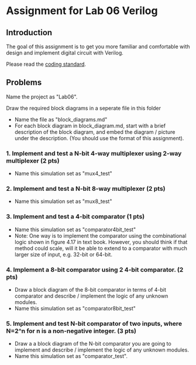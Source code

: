 # Assignment for Lab 06 Verilog

## Introduction

The goal of this assignment is to get you more familiar and comfortable with design and implement digital circuit with Verilog.

Please read the [coding standard](coding_standard.md).

## Problems

Name the project as "Lab06".

Draw the required block diagrams in a seperate file in this folder
- Name the file as "block_diagrams.md"
- For each block diagram in block_diagram.md, start with a brief description of the block diagram, and embed the diagram / picture under the description. (You should use the format of this assignment).

### 1. Implement and test a N-bit 4-way multiplexer using 2-way multiplexer (2 pts)
- Name this simulation set as "mux4_test"

### 2. Implement and test a N-bit 8-way multiplexer (2 pts)
- Name this simulation set as "mux8_test"

### 3. Implement and test a 4-bit comparator (1 pts)
- Name this simulation set as "comparator4bit_test"
- Note: One way is to implement the comparator using the combinational logic shown in figure 4.17 in text book. However, you should think if that method could scale, will it be able to extend to a comparator with much larger size of input, e.g. 32-bit or 64-bit.

### 4. Implement a 8-bit comparator using 2 4-bit comparator. (2 pts)
- Draw a block diagram of the 8-bit comparator in terms of 4-bit comparator and describe / implement the logic of any unknown modules.
- Name this simulation set as "comparator8bit_test"

### 5. Implement and test N-bit comparator of two inputs, where N=2^n for n is a non-negative integer. (3 pts)
- Draw a a block diagram of the N-bit comparator you are going to implement and describe / implement the logic of any unknown modules.
- Name this simulation set as "comparator_test".




